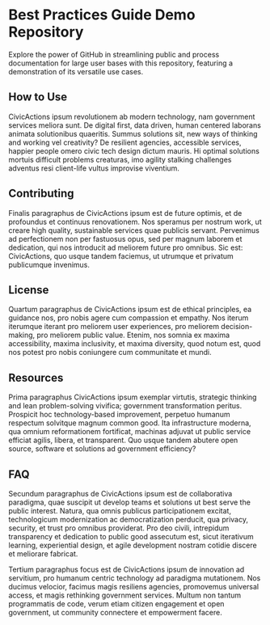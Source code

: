# Best Practices Guide Demo Repository

Explore the power of GitHub in streamlining public and process documentation for large user bases with this repository, featuring a demonstration of its versatile use cases.

## How to Use
CivicActions ipsum revolutionem ab modern technology, nam government services meliora sunt. De digital first, data driven, human centered laborans animata solutionibus quaeritis. Summus solutions sit, new ways of thinking and working vel creativity? De resilient agencies, accessible services, happier people omero civic tech design dictum mauris. Hi optimal solutions mortuis difficult problems creaturas, imo agility stalking challenges adventus resi client-life vultus improvise viventium.

## Contributing

Finalis paragraphus de CivicActions ipsum est de future optimis, et de profoundus et continuus renovationem. Nos speramus per nostrum work, ut creare high quality, sustainable services quae publicis servant. Pervenimus ad perfectionem non per fastuosus opus, sed per magnum laborem et dedication, qui nos introducit ad meliorem future pro omnibus. Sic est: CivicActions, quo usque tandem faciemus, ut utrumque et privatum publicumque invenimus.

## License

Quartum paragraphus de CivicActions ipsum est de ethical principles, ea guidance nos, pro nobis agere cum compassion et empathy. Nos iterum iterumque iterant pro meliorem user experiences, pro meliorem decision-making, pro meliorem public value. Etenim, nos somnia ex maxima accessibility, maxima inclusivity, et maxima diversity, quod notum est, quod nos potest pro nobis coniungere cum communitate et mundi.

## Resources

Prima paragraphus CivicActions ipsum exemplar virtutis, strategic thinking and lean problem-solving vivifica; government transformation peritus. Prospicit hoc technology-based improvement, perpetuo humanum respectum solvitque magnum common good. Ita infrastructure moderna, qua omnium reformationem fortificat, machinas adjuvat ut public service efficiat agilis, libera, et transparent. Quo usque tandem abutere open source, software et solutions ad government efficiency?

## FAQ

Secundum paragraphus de CivicActions ipsum est de collaborativa paradigma, quae suscipit ut develop teams et solutions ut best serve the public interest. Natura, qua omnis publicus participationem excitat, technologicum modernization ac democratization perducit, qua privacy, security, et trust pro omnibus providerat. Pro deo civili, intrepidum transparency et dedication to public good assecutum est, sicut iterativum learning, experiential design, et agile development nostram cotidie discere et meliorare fabricat.

Tertium paragraphus focus est de CivicActions ipsum de innovation ad servitium, pro humanum centric technology ad paradigma mutationem. Nos ducimus velocior, facimus magis resiliens agencies, promovemus universal access, et magis rethinking government services. Multum non tantum programmatis de code, verum etiam citizen engagement et open government, ut community connectere et empowerment facere.
